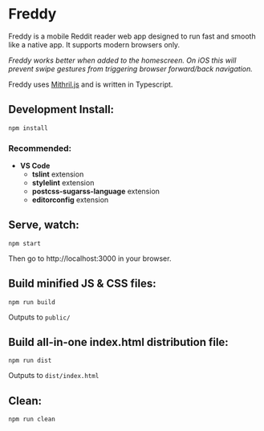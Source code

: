# Freddy

Freddy is a mobile Reddit reader web app designed to run fast and smooth like a native app. It supports modern browsers only.

*Freddy works better when added to the homescreen. On iOS this will prevent swipe gestures from triggering browser forward/back navigation.*

Freddy uses [Mithril.js](https://mithril.js.org/) and is written in Typescript.

## Development Install:

	npm install

### Recommended:

* **VS Code**
	- **tslint** extension
	- **stylelint** extension
	- **postcss-sugarss-language** extension
	- **editorconfig** extension

## Serve, watch:

	npm start

Then go to http://localhost:3000 in your browser.

## Build minified JS & CSS files:

	npm run build

Outputs to `public/`

## Build all-in-one index.html distribution file:

	npm run dist

Outputs to `dist/index.html`

## Clean:

	npm run clean
